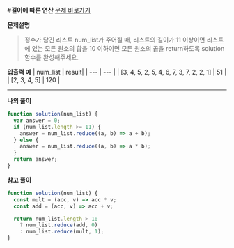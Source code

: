 #**길이에 따른 연산**
[문제 바로가기](https://school.programmers.co.kr/learn/courses/30/lessons/181879)

**문제설명**

> 정수가 담긴 리스트 num_list가 주어질 때, 리스트의 길이가 11 이상이면 리스트에 있는 모든 원소의 합을 10 이하이면 모든 원소의 곱을 return하도록 solution 함수를 완성해주세요.

**입출력 예**
| num_list | result|
| --- | --- |
| [3, 4, 5, 2, 5, 4, 6, 7, 3, 7, 2, 2, 1] | 51 |
| [2, 3, 4, 5] | 120 |

---

**나의 풀이**

```javascript
function solution(num_list) {
  var answer = 0;
  if (num_list.length >= 11) {
    answer = num_list.reduce((a, b) => a + b);
  } else {
    answer = num_list.reduce((a, b) => a * b);
  }
  return answer;
}
```

**참고 풀이**

```javascript
function solution(num_list) {
  const mult = (acc, v) => acc * v;
  const add = (acc, v) => acc + v;

  return num_list.length > 10
    ? num_list.reduce(add, 0)
    : num_list.reduce(mult, 1);
}
```
